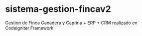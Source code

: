 # sistema-gestion-fincav2
Gestion de Finca Ganadera y Caprina + ERP + CRM realizado en Codeigniter Framework
